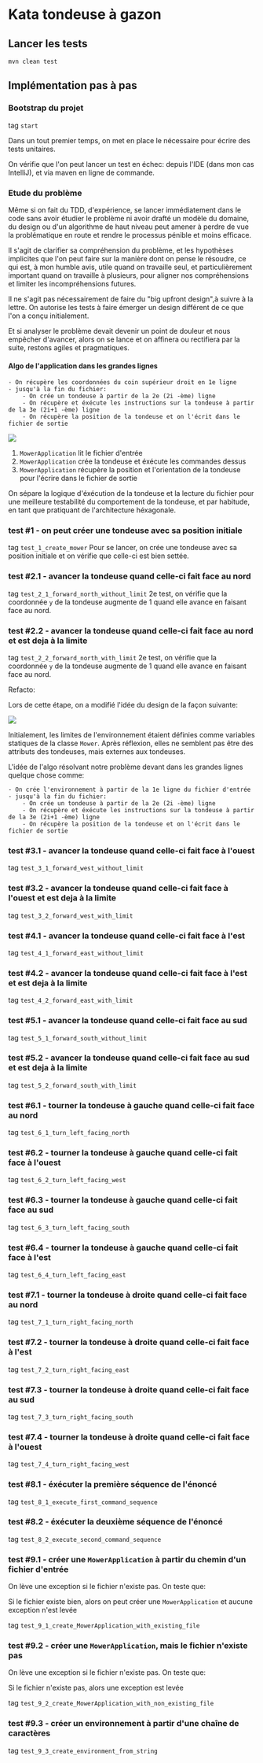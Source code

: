 # Kata tondeuse à gazon

## Lancer les tests

`mvn clean test`

## Implémentation pas à pas

### Bootstrap du projet

tag `start`

Dans un tout premier temps, on met en place le nécessaire pour écrire des tests unitaires.

On vérifie que l'on peut lancer un test en échec: depuis l'IDE (dans mon cas IntelliJ), et via maven en ligne de commande.

### Etude du problème

Même si on fait du TDD, d'expérience, se lancer immédiatement dans le code sans avoir étudier le problème ni avoir drafté 
un modèle du domaine, du design ou d'un algorithme de haut niveau peut amener à perdre de vue la problématique en route 
et rendre le processus pénible et moins efficace.

Il s'agit de clarifier sa compréhension du problème, et les hypothèses implicites que l'on peut faire sur la manière 
dont on pense le résoudre, ce qui est, à mon humble avis, utile quand on travaille seul, 
et particulièrement important quand on travaille à plusieurs, pour aligner nos compréhensions et limiter les incompréhensions futures.

Il ne s'agit pas nécessairement de faire du "big upfront design",à suivre à la lettre. 
On autorise les tests à faire émerger un design différent de ce que l'on a conçu initialement.

Et si analyser le problème devait devenir un point de douleur et nous empêcher d'avancer, alors on se lance et on 
affinera ou rectifiera par la suite, restons agiles et pragmatiques.

#### Algo de l'application dans les grandes lignes

```
- On récupère les coordonnées du coin supérieur droit en 1e ligne
- jusqu'à la fin du fichier:
    - On crée un tondeuse à partir de la 2e (2i -ème) ligne
    - On récupère et éxécute les instructions sur la tondeuse à partir de la 3e (2i+1 -ème) ligne
    - On récupère la position de la tondeuse et on l'écrit dans le fichier de sortie
```

![](docs/1.0-design-initial.png)

1. `MowerApplication` lit le fichier d'entrée
2. `MowerApplication` crée la tondeuse et éxécute les commandes dessus
3. `MowerApplication` récupère la position et l'orientation de la tondeuse pour l'écrire dans le fichier de sortie

On sépare la logique d'éxécution de la tondeuse et la lecture du fichier pour une meilleure testabilité du comportement 
de la tondeuse, et par habitude, en tant que pratiquant de l'architecture héxagonale.

### test #1 - on peut créer une tondeuse avec sa position initiale

tag `test_1_create_mower`
Pour se lancer, on crée une tondeuse avec sa position initiale et on vérifie que celle-ci est bien settée.

### test #2.1 - avancer la tondeuse quand celle-ci fait face au nord

tag `test_2_1_forward_north_without_limit`
2e test, on vérifie que la coordonnée `y` de la tondeuse augmente de 1 quand elle avance en faisant face au nord.

### test #2.2 - avancer la tondeuse quand celle-ci fait face au nord et est deja à la limite

tag `test_2_2_forward_north_with_limit`
2e test, on vérifie que la coordonnée `y` de la tondeuse augmente de 1 quand elle avance en faisant face au nord.

Refacto:

Lors de cette étape, on a modifié l'idée du design de la façon suivante:

![](docs/2.0-intro-environment.png)

Initialement, les limites de l'environnement étaient définies comme variables statiques de la classe `Mower`.
Après réflexion, elles ne semblent pas être des attributs des tondeuses, mais externes aux tondeuses.

L'idée de l'algo résolvant notre problème devant dans les grandes lignes quelque chose comme:

```
- On crée l'environnement à partir de la 1e ligne du fichier d'entrée
- jusqu'à la fin du fichier:
    - On crée un tondeuse à partir de la 2e (2i -ème) ligne
    - On récupère et éxécute les instructions sur la tondeuse à partir de la 3e (2i+1 -ème) ligne
    - On récupère la position de la tondeuse et on l'écrit dans le fichier de sortie
```

### test #3.1 - avancer la tondeuse quand celle-ci fait face à l'ouest

tag `test_3_1_forward_west_without_limit`

### test #3.2 - avancer la tondeuse quand celle-ci fait face à l'ouest et est deja à la limite

tag `test_3_2_forward_west_with_limit`

### test #4.1 - avancer la tondeuse quand celle-ci fait face à l'est 

tag `test_4_1_forward_east_without_limit`

### test #4.2 - avancer la tondeuse quand celle-ci fait face à l'est et est deja à la limite

tag `test_4_2_forward_east_with_limit`

### test #5.1 - avancer la tondeuse quand celle-ci fait face au sud

tag `test_5_1_forward_south_without_limit`

### test #5.2 - avancer la tondeuse quand celle-ci fait face au sud et est deja à la limite

tag `test_5_2_forward_south_with_limit`

### test #6.1 - tourner la tondeuse à gauche quand celle-ci fait face au nord

tag `test_6_1_turn_left_facing_north`

### test #6.2 - tourner la tondeuse à gauche quand celle-ci fait face à l'ouest

tag `test_6_2_turn_left_facing_west`

### test #6.3 - tourner la tondeuse à gauche quand celle-ci fait face au sud

tag `test_6_3_turn_left_facing_south`

### test #6.4 - tourner la tondeuse à gauche quand celle-ci fait face à l'est

tag `test_6_4_turn_left_facing_east`

### test #7.1 - tourner la tondeuse à droite quand celle-ci fait face au nord

tag `test_7_1_turn_right_facing_north`

### test #7.2 - tourner la tondeuse à droite quand celle-ci fait face à l'est

tag `test_7_2_turn_right_facing_east`

### test #7.3 - tourner la tondeuse à droite quand celle-ci fait face au sud

tag `test_7_3_turn_right_facing_south`

### test #7.4 - tourner la tondeuse à droite quand celle-ci fait face à l'ouest

tag `test_7_4_turn_right_facing_west`

### test #8.1 - éxécuter la première séquence de l'énoncé 

tag `test_8_1_execute_first_command_sequence`

### test #8.2 - éxécuter la deuxième séquence de l'énoncé 

tag `test_8_2_execute_second_command_sequence`

### test #9.1 - créer une `MowerApplication` à partir du chemin d'un fichier d'entrée

On lève une exception si le fichier n'existe pas.
On teste que:

Si le fichier existe bien, alors on peut créer une `MowerApplication` et aucune exception n'est levée

tag `test_9_1_create_MowerApplication_with_existing_file`

### test #9.2 - créer une `MowerApplication`, mais le fichier n'existe pas

On lève une exception si le fichier n'existe pas.
On teste que:

Si le fichier n'existe pas, alors une exception est levée

tag `test_9_2_create_MowerApplication_with_non_existing_file`

### test #9.3 - créer un environnement à partir d'une chaîne de caractères

tag `test_9_3_create_environment_from_string`